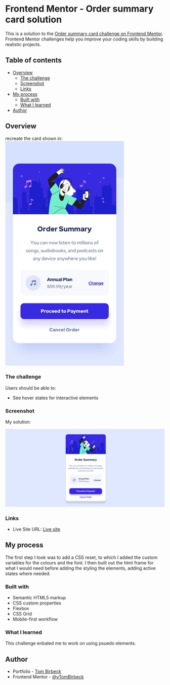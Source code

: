 # Frontend Mentor - Order summary card solution

This is a solution to the [Order summary card challenge on Frontend Mentor](https://www.frontendmentor.io/challenges/order-summary-component-QlPmajDUj). Frontend Mentor challenges help you improve your coding skills by building realistic projects. 

## Table of contents

- [Overview](#overview)
  - [The challenge](#the-challenge)
  - [Screenshot](#screenshot)
  - [Links](#links)
- [My process](#my-process)
  - [Built with](#built-with)
  - [What I learned](#what-i-learned)
- [Author](#author)

## Overview

recreate the card shown in:
![](./design/mobile-design.jpg)

### The challenge

Users should be able to:

- See hover states for interactive elements

### Screenshot

My solution:

![](./images/screenshot.PNG)


### Links

<!-- - Solution URL: [](https://tombirbeck.github.io/order-summary/) -->
- Live Site URL: [Live site](https://tombirbeck.github.io/order-summary/)

## My process

The first step I took was to add a CSS reset, to which I added the custom variables for the colours and the font.
I then built out the html frame for what I would need before adding the styling the elements, adding active states where needed.

### Built with

- Semantic HTML5 markup
- CSS custom properties
- Flexbox
- CSS Grid
- Mobile-first workflow

### What I learned

This challenge enbaled me to work on using psuedo elements.

## Author

- Portfolio - [Tom Birbeck](https://portfolio-tombirbeck.vercel.app/)
- Frontend Mentor - [@yTomBirbeck](https://www.frontendmentor.io/profile/TomBirbeck)


